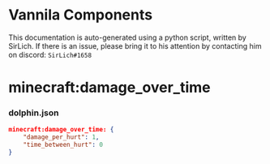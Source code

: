# Vannila Components
This documentation is auto-generated using a python script, written by SirLich. If there is an issue, please bring it to his attention by contacting him on discord: `SirLich#1658`

# minecraft:damage_over_time
### dolphin.json
```JSON
minecraft:damage_over_time: {
    "damage_per_hurt": 1,
    "time_between_hurt": 0
}
```

